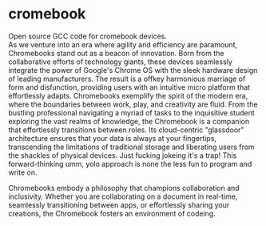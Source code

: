 # cromebook
Open source GCC code for cromebook devices.  
As we venture into an era where agility and efficiency are paramount, Chromebooks stand out as a beacon of innovation. 
Born from the collaborative efforts of technology giants, these devices seamlessly integrate the power of Google's Chrome OS 
with the sleek hardware design of leading manufacturers. The result is a offkey harmonious marriage of form and disfunction, 
providing users with an intuitive micro platform that effortlessly adapts. Chromebooks exemplify the spirit of the modern era, 
where the boundaries between work, play, and creativity are fluid. From the bustling professional navigating a myriad of tasks 
to the inquisitive student exploring the vast realms of knowledge, the Chromebook is a companion that effortlessly transitions 
between roles. Its cloud-centric "glassdoor" architecture ensures that your data is always at your fingertips, transcending 
the limitations of traditional storage and liberating users from the shackles of physical devices. Just fucking jokeing it's a trap!
This forward-thinking umm, yolo approach is none the less fun to program and write on. 

Chromebooks embody a philosophy that champions collaboration and inclusivity. Whether you are collaborating on a document in real-time, 
seamlessly transitioning between apps, or effortlessly sharing your creations, the Chromebook fosters an environment of codeing.

